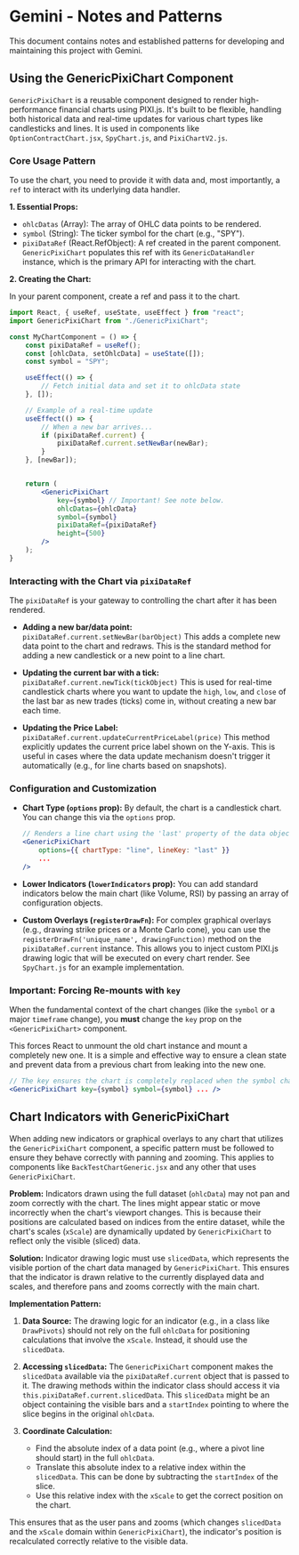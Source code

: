 # Gemini - Notes and Patterns

This document contains notes and established patterns for developing and maintaining this project with Gemini.

## Using the GenericPixiChart Component

`GenericPixiChart` is a reusable component designed to render high-performance financial charts using PIXI.js. It's built to be flexible, handling both historical data and real-time updates for various chart types like candlesticks and lines. It is used in components like `OptionContractChart.jsx`, `SpyChart.js`, and `PixiChartV2.js`.

### Core Usage Pattern

To use the chart, you need to provide it with data and, most importantly, a `ref` to interact with its underlying data handler.

**1. Essential Props:**

*   `ohlcDatas` (Array): The array of OHLC data points to be rendered.
*   `symbol` (String): The ticker symbol for the chart (e.g., "SPY").
*   `pixiDataRef` (React.RefObject): A ref created in the parent component. `GenericPixiChart` populates this ref with its `GenericDataHandler` instance, which is the primary API for interacting with the chart.

**2. Creating the Chart:**

In your parent component, create a ref and pass it to the chart.

```jsx
import React, { useRef, useState, useEffect } from "react";
import GenericPixiChart from "./GenericPixiChart";

const MyChartComponent = () => {
    const pixiDataRef = useRef();
    const [ohlcData, setOhlcData] = useState([]);
    const symbol = "SPY";

    useEffect(() => {
        // Fetch initial data and set it to ohlcData state
    }, []);

    // Example of a real-time update
    useEffect(() => {
        // When a new bar arrives...
        if (pixiDataRef.current) {
            pixiDataRef.current.setNewBar(newBar);
        }
    }, [newBar]);


    return (
        <GenericPixiChart
            key={symbol} // Important! See note below.
            ohlcDatas={ohlcData}
            symbol={symbol}
            pixiDataRef={pixiDataRef}
            height={500}
        />
    );
}
```

### Interacting with the Chart via `pixiDataRef`

The `pixiDataRef` is your gateway to controlling the chart after it has been rendered.

*   **Adding a new bar/data point:** `pixiDataRef.current.setNewBar(barObject)`
    This adds a complete new data point to the chart and redraws. This is the standard method for adding a new candlestick or a new point to a line chart.

*   **Updating the current bar with a tick:** `pixiDataRef.current.newTick(tickObject)`
    This is used for real-time candlestick charts where you want to update the `high`, `low`, and `close` of the last bar as new trades (ticks) come in, without creating a new bar each time.

*   **Updating the Price Label:** `pixiDataRef.current.updateCurrentPriceLabel(price)`
    This method explicitly updates the current price label shown on the Y-axis. This is useful in cases where the data update mechanism doesn't trigger it automatically (e.g., for line charts based on snapshots).

### Configuration and Customization

*   **Chart Type (`options` prop):** By default, the chart is a candlestick chart. You can change this via the `options` prop.
    ```jsx
    // Renders a line chart using the 'last' property of the data objects
    <GenericPixiChart
        options={{ chartType: "line", lineKey: "last" }}
        ...
    />
    ```

*   **Lower Indicators (`lowerIndicators` prop):** You can add standard indicators below the main chart (like Volume, RSI) by passing an array of configuration objects.

*   **Custom Overlays (`registerDrawFn`):** For complex graphical overlays (e.g., drawing strike prices or a Monte Carlo cone), you can use the `registerDrawFn('unique_name', drawingFunction)` method on the `pixiDataRef.current` instance. This allows you to inject custom PIXI.js drawing logic that will be executed on every chart render. See `SpyChart.js` for an example implementation.

### Important: Forcing Re-mounts with `key`

When the fundamental context of the chart changes (like the `symbol` or a major `timeframe` change), you **must** change the `key` prop on the `<GenericPixiChart>` component.

This forces React to unmount the old chart instance and mount a completely new one. It is a simple and effective way to ensure a clean state and prevent data from a previous chart from leaking into the new one.

```jsx
// The key ensures the chart is completely replaced when the symbol changes.
<GenericPixiChart key={symbol} symbol={symbol} ... />
```

## Chart Indicators with GenericPixiChart

When adding new indicators or graphical overlays to any chart that utilizes the `GenericPixiChart` component, a specific pattern must be followed to ensure they behave correctly with panning and zooming. This applies to components like `BackTestChartGeneric.jsx` and any other that uses `GenericPixiChart`.

**Problem:** Indicators drawn using the full dataset (`ohlcData`) may not pan and zoom correctly with the chart. The lines might appear static or move incorrectly when the chart's viewport changes. This is because their positions are calculated based on indices from the entire dataset, while the chart's scales (`xScale`) are dynamically updated by `GenericPixiChart` to reflect only the visible (sliced) data.

**Solution:** Indicator drawing logic must use `slicedData`, which represents the visible portion of the chart data managed by `GenericPixiChart`. This ensures that the indicator is drawn relative to the currently displayed data and scales, and therefore pans and zooms correctly with the main chart.

**Implementation Pattern:**

1.  **Data Source:** The drawing logic for an indicator (e.g., in a class like `DrawPivots`) should not rely on the full `ohlcData` for positioning calculations that involve the `xScale`. Instead, it should use the `slicedData`.

2.  **Accessing `slicedData`:** The `GenericPixiChart` component makes the `slicedData` available via the `pixiDataRef.current` object that is passed to it. The drawing methods within the indicator class should access it via `this.pixiDataRef.current.slicedData`. This `slicedData` might be an object containing the visible bars and a `startIndex` pointing to where the slice begins in the original `ohlcData`.

3.  **Coordinate Calculation:**
    *   Find the absolute index of a data point (e.g., where a pivot line should start) in the full `ohlcData`.
    *   Translate this absolute index to a relative index within the `slicedData`. This can be done by subtracting the `startIndex` of the slice.
    *   Use this relative index with the `xScale` to get the correct position on the chart.

This ensures that as the user pans and zooms (which changes `slicedData` and the `xScale` domain within `GenericPixiChart`), the indicator's position is recalculated correctly relative to the visible data.